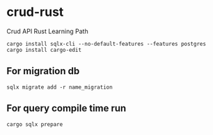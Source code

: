 # crud-rust

Crud API Rust Learning Path

```SHELL
cargo install sqlx-cli --no-default-features --features postgres
cargo install cargo-edit
```

## For migration db

```SHELL
sqlx migrate add -r name_migration
```

## For query compile time run

```SHELL
cargo sqlx prepare
```
